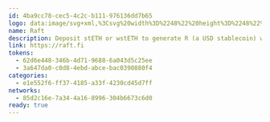 ```yaml
---
id: 4ba9cc78-cec5-4c2c-b111-976136dd7b65
logo: data:image/svg+xml,%3Csvg%20width%3D%2248%22%20height%3D%2248%22%20viewBox%3D%220%200%2048%2048%22%20fill%3D%22none%22%20xmlns%3D%22http%3A%2F%2Fwww.w3.org%2F2000%2Fsvg%22%3E%0A%3Crect%20width%3D%2248%22%20height%3D%2248%22%20rx%3D%2224%22%20fill%3D%22%23E4E8F4%22%2F%3E%0A%3Cpath%20d%3D%22M25.1309%2041.1354C29.0504%2040.8654%2032.8934%2039.2322%2035.8896%2036.2356C38.8785%2033.2462%2040.511%2029.4138%2040.787%2025.5037H31.6856C31.4417%2027.0887%2030.7095%2028.6133%2029.4887%2029.834C28.2608%2031.0621%2026.7258%2031.7959%2025.1309%2032.0355V41.1354Z%22%20fill%3D%22url(%23paint0_linear_13671_3222)%22%2F%3E%0A%3Cpath%20d%3D%22M22.9257%2041.1438V32.0536C21.285%2031.8348%2019.7005%2031.095%2018.4397%2029.834C17.2189%2028.6133%2016.4867%2027.0887%2016.2429%2025.5037H7.1416C7.41737%2029.4138%209.04989%2033.2462%2012.039%2036.2356C15.0677%2039.2647%2018.962%2040.9009%2022.9257%2041.1438Z%22%20fill%3D%22url(%23paint1_linear_13671_3222)%22%2F%3E%0A%3Cpath%20d%3D%22M7.13013%2023.2985C7.36712%2019.3246%209.00364%2015.4188%2012.0395%2012.3826C15.0682%209.35332%2018.9625%207.71732%2022.9262%207.47424V16.5646C21.2855%2016.7835%2019.701%2017.5234%2018.4402%2018.7843C17.1725%2020.0522%2016.4314%2021.6477%2016.2174%2023.2985H7.13013Z%22%20fill%3D%22url(%23paint2_linear_13671_3222)%22%2F%3E%0A%3Cpath%20d%3D%22M25.1309%207.48218V16.5825C26.7258%2016.8221%2028.2608%2017.5558%2029.4887%2018.7839C30.7566%2020.0518%2031.4975%2021.6473%2031.7115%2023.2981H40.799C40.562%2019.3242%2038.9255%2015.4184%2035.8896%2012.3822C32.8934%209.38559%2029.0504%207.75221%2025.1309%207.48218Z%22%20fill%3D%22url(%23paint3_linear_13671_3222)%22%2F%3E%0A%3Cdefs%3E%0A%3ClinearGradient%20id%3D%22paint0_linear_13671_3222%22%20x1%3D%2211.506%22%20y1%3D%2213.1517%22%20x2%3D%2236.7065%22%20y2%3D%2235.6811%22%20gradientUnits%3D%22userSpaceOnUse%22%3E%0A%3Cstop%20stop-color%3D%22%23FF661E%22%2F%3E%0A%3Cstop%20offset%3D%221%22%20stop-color%3D%22%23FF9308%22%2F%3E%0A%3C%2FlinearGradient%3E%0A%3ClinearGradient%20id%3D%22paint1_linear_13671_3222%22%20x1%3D%2211.5052%22%20y1%3D%2213.1517%22%20x2%3D%2236.7057%22%20y2%3D%2235.6811%22%20gradientUnits%3D%22userSpaceOnUse%22%3E%0A%3Cstop%20stop-color%3D%22%23FF661E%22%2F%3E%0A%3Cstop%20offset%3D%221%22%20stop-color%3D%22%23FF9308%22%2F%3E%0A%3C%2FlinearGradient%3E%0A%3ClinearGradient%20id%3D%22paint2_linear_13671_3222%22%20x1%3D%2211.5057%22%20y1%3D%2213.1513%22%20x2%3D%2236.7062%22%20y2%3D%2235.6807%22%20gradientUnits%3D%22userSpaceOnUse%22%3E%0A%3Cstop%20stop-color%3D%22%23FF661E%22%2F%3E%0A%3Cstop%20offset%3D%221%22%20stop-color%3D%22%23FF9308%22%2F%3E%0A%3C%2FlinearGradient%3E%0A%3ClinearGradient%20id%3D%22paint3_linear_13671_3222%22%20x1%3D%2211.506%22%20y1%3D%2213.1509%22%20x2%3D%2236.7065%22%20y2%3D%2235.6803%22%20gradientUnits%3D%22userSpaceOnUse%22%3E%0A%3Cstop%20stop-color%3D%22%23FF661E%22%2F%3E%0A%3Cstop%20offset%3D%221%22%20stop-color%3D%22%23FF9308%22%2F%3E%0A%3C%2FlinearGradient%3E%0A%3C%2Fdefs%3E%0A%3C%2Fsvg%3E%0A
name: Raft
description: Deposit stETH or wstETH to generate R (a USD stablecoin) with Raft.
link: https://raft.fi
tokens:
  - 62d6e448-346b-4d71-9688-6a043d5c25ee
  - 3a647da0-c0d8-4ebd-abce-bac0390880f4
categories:
  - e1e552f6-ff37-4185-a33f-4230cd45d7ff
networks:
  - 85d2c16e-7a34-4a16-8996-304b6673c6d0
ready: true
---
```


